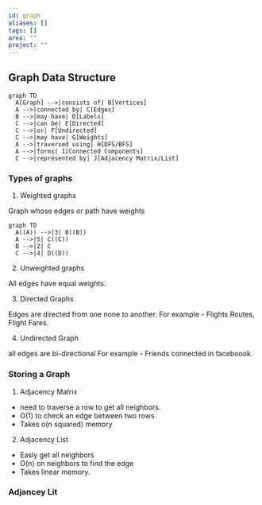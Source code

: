 ```yaml
---
id: graph
aliases: []
tags: []
area: ""
project: ""
---
```


## Graph Data Structure

```mermaid
graph TD
  A[Graph] -->|consists of| B[Vertices]
  A -->|connected by| C[Edges]
  B -->|may have| D[Labels]
  C -->|can be| E[Directed]
  C -->|or| F[Undirected]
  C -->|may have| G[Weights]
  A -->|traversed using| H[DFS/BFS]
  A -->|forms| I[Connected Components]
  C -->|represented by| J[Adjacency Matrix/List]
```

### Types of graphs

1. Weighted graphs

Graph whose edges or path have weights

```mermaid
graph TD
  A((A)) -->|3| B((B))
  A -->|5| C((C))
  B -->|2| C
  C -->|4| D((D))
```

2. Unweighted graphs

All edges have equal weights.

3. Directed Graphs

Edges are directed from one none to another. For example - Flights Routes, Flight Fares.

4. Undirected Graph

all edges are bi-directional
For example - Friends connected in faceboook.

### Storing a Graph

1. Adjacency Matrix

- need to traverse a row to get all neighbors.
- O(1) to check an edge between two rows
- Takes o(n squared) memory

2. Adjacency List

- Easly get all neighbors
- O(n) on neighbors to find the edge
- Takes linear memory.

### Adjancey Lit
